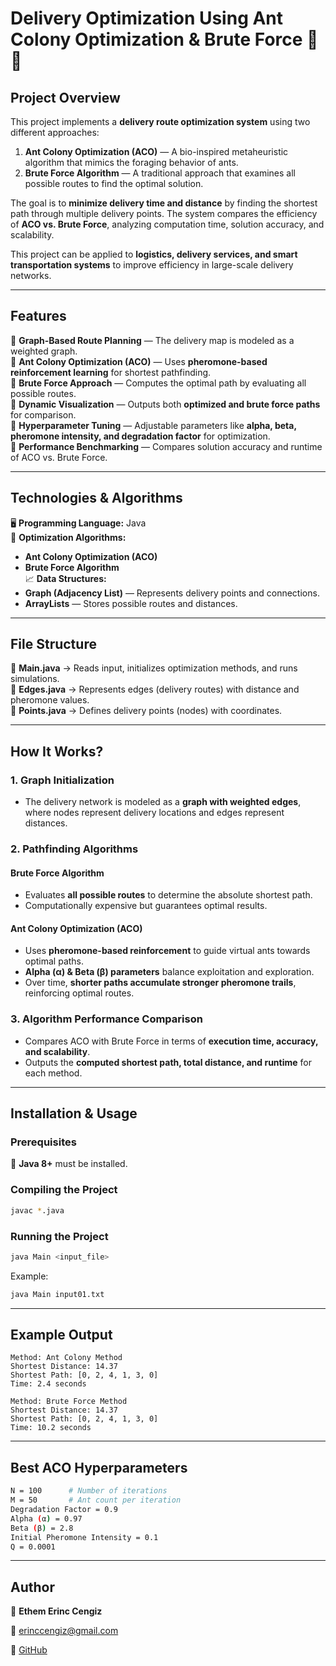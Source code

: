 # Delivery Optimization Using Ant Colony Optimization & Brute Force 🚚🐜

## **Project Overview**

This project implements a **delivery route optimization system** using two different approaches:

1. **Ant Colony Optimization (ACO)** — A bio-inspired metaheuristic algorithm that mimics the foraging behavior of ants.
2. **Brute Force Algorithm** — A traditional approach that examines all possible routes to find the optimal solution.

The goal is to **minimize delivery time and distance** by finding the shortest path through multiple delivery points. The system compares the efficiency of **ACO vs. Brute Force**, analyzing computation time, solution accuracy, and scalability.

This project can be applied to **logistics, delivery services, and smart transportation systems** to improve efficiency in large-scale delivery networks.

---

## **Features**

🔹 **Graph-Based Route Planning** — The delivery map is modeled as a weighted graph.\
🔹 **Ant Colony Optimization (ACO)** — Uses **pheromone-based reinforcement learning** for shortest pathfinding.\
🔹 **Brute Force Approach** — Computes the optimal path by evaluating all possible routes.\
🔹 **Dynamic Visualization** — Outputs both **optimized and brute force paths** for comparison.\
🔹 **Hyperparameter Tuning** — Adjustable parameters like **alpha, beta, pheromone intensity, and degradation factor** for optimization.\
🔹 **Performance Benchmarking** — Compares solution accuracy and runtime of ACO vs. Brute Force.

---

## **Technologies & Algorithms**

🖥 **Programming Language:** Java\
🔄 **Optimization Algorithms:**

- **Ant Colony Optimization (ACO)**
- **Brute Force Algorithm**\
  📈 **Data Structures:**
- **Graph (Adjacency List)** — Represents delivery points and connections.
- **ArrayLists** — Stores possible routes and distances.

---

## **File Structure**

📂 **Main.java** → Reads input, initializes optimization methods, and runs simulations.\
📂 **Edges.java** → Represents edges (delivery routes) with distance and pheromone values.\
📂 **Points.java** → Defines delivery points (nodes) with coordinates.

---

## **How It Works?**

### **1. Graph Initialization**

- The delivery network is modeled as a **graph with weighted edges**, where nodes represent delivery locations and edges represent distances.

### **2. Pathfinding Algorithms**

#### **Brute Force Algorithm**

- Evaluates **all possible routes** to determine the absolute shortest path.
- Computationally expensive but guarantees optimal results.

#### **Ant Colony Optimization (ACO)**

- Uses **pheromone-based reinforcement** to guide virtual ants towards optimal paths.
- **Alpha (α) & Beta (β) parameters** balance exploitation and exploration.
- Over time, **shorter paths accumulate stronger pheromone trails**, reinforcing optimal routes.

### **3. Algorithm Performance Comparison**

- Compares ACO with Brute Force in terms of **execution time, accuracy, and scalability**.
- Outputs the **computed shortest path, total distance, and runtime** for each method.

---

## **Installation & Usage**

### **Prerequisites**

📌 **Java 8+** must be installed.

### **Compiling the Project**

```sh
javac *.java  
```

### **Running the Project**

```sh
java Main <input_file>  
```

Example:

```sh
java Main input01.txt  
```

---

## **Example Output**

```
Method: Ant Colony Method  
Shortest Distance: 14.37  
Shortest Path: [0, 2, 4, 1, 3, 0]  
Time: 2.4 seconds  

Method: Brute Force Method  
Shortest Distance: 14.37  
Shortest Path: [0, 2, 4, 1, 3, 0]  
Time: 10.2 seconds  
```

---

## **Best ACO Hyperparameters**

```sh
N = 100      # Number of iterations  
M = 50       # Ant count per iteration  
Degradation Factor = 0.9  
Alpha (α) = 0.97  
Beta (β) = 2.8  
Initial Pheromone Intensity = 0.1  
Q = 0.0001  
```

---


## **Author**

👤 **Ethem Erinc Cengiz**

📧 [erinccengiz@gmail.com](mailto\:erinccengiz@gmail.com)

🔗 [GitHub](https://github.com/erinc00)

